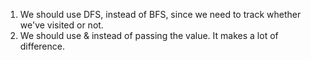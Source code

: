 1. We should use DFS, instead of BFS, since we need to track whether we've visited or not.
2. We should use & instead of passing the value. It makes a lot of difference.